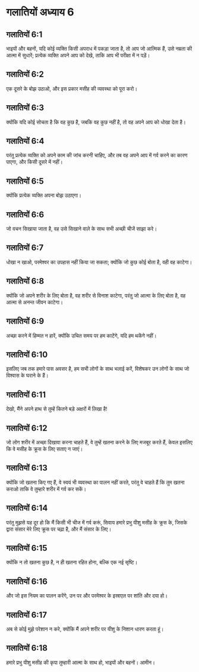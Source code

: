 # गलातियों अध्याय 6

## गलातियों 6:1

भाइयों और बहनों, यदि कोई व्यक्ति किसी अपराध में पकड़ा जाता है, तो आप जो आत्मिक हैं, उसे नम्रता की आत्मा में सुधारें; प्रत्येक व्यक्ति अपने आप को देखे, ताकि आप भी परीक्षा में न पड़ें।

## गलातियों 6:2

एक दूसरे के बोझ उठाओ, और इस प्रकार मसीह की व्यवस्था को पूरा करो।

## गलातियों 6:3

क्योंकि यदि कोई सोचता है कि वह कुछ है, जबकि वह कुछ नहीं है, तो वह अपने आप को धोखा देता है।

## गलातियों 6:4

परंतु प्रत्येक व्यक्ति को अपने काम की जांच करनी चाहिए, और तब वह अपने आप में गर्व करने का कारण पाएगा, और किसी दूसरे में नहीं।

## गलातियों 6:5

क्योंकि प्रत्येक व्यक्ति अपना बोझ उठाएगा।

## गलातियों 6:6

जो वचन सिखाया जाता है, वह उसे सिखाने वाले के साथ सभी अच्छी चीजें साझा करे।

## गलातियों 6:7

धोखा न खाओ, परमेश्वर का उपहास नहीं किया जा सकता; क्योंकि जो कुछ कोई बोता है, वही वह काटेगा।

## गलातियों 6:8

क्योंकि जो अपने शरीर के लिए बोता है, वह शरीर से विनाश काटेगा, परंतु जो आत्मा के लिए बोता है, वह आत्मा से अनन्त जीवन काटेगा।

## गलातियों 6:9

अच्छा करने में हिम्मत न हारें, क्योंकि उचित समय पर हम काटेंगे, यदि हम थकेंगे नहीं।

## गलातियों 6:10

इसलिए जब तक हमारे पास अवसर है, हम सभी लोगों के साथ भलाई करें, विशेषकर उन लोगों के साथ जो विश्वास के घराने के हैं।

## गलातियों 6:11

देखो, मैंने अपने हाथ से तुम्हें कितने बड़े अक्षरों में लिखा है!

## गलातियों 6:12

जो लोग शरीर में अच्छा दिखावा करना चाहते हैं, वे तुम्हें खतना करने के लिए मजबूर करते हैं, केवल इसलिए कि वे मसीह के क्रूस के लिए सताए न जाएं।

## गलातियों 6:13

क्योंकि जो खतना किए गए हैं, वे स्वयं भी व्यवस्था का पालन नहीं करते, परंतु वे चाहते हैं कि तुम खतना कराओ ताकि वे तुम्हारे शरीर में गर्व कर सकें।

## गलातियों 6:14

परंतु मुझसे यह दूर हो कि मैं किसी भी चीज में गर्व करूं, सिवाय हमारे प्रभु यीशु मसीह के क्रूस के, जिसके द्वारा संसार मेरे लिए क्रूस पर चढ़ा है, और मैं संसार के लिए।

## गलातियों 6:15

क्योंकि न तो खतना कुछ है, न ही खतना रहित होना, बल्कि एक नई सृष्टि।

## गलातियों 6:16

और जो इस नियम का पालन करेंगे, उन पर और परमेश्वर के इस्राएल पर शांति और दया हो।

## गलातियों 6:17

अब से कोई मुझे परेशान न करे, क्योंकि मैं अपने शरीर पर यीशु के निशान धारण करता हूं।

## गलातियों 6:18

हमारे प्रभु यीशु मसीह की कृपा तुम्हारी आत्मा के साथ हो, भाइयों और बहनों। आमीन।

